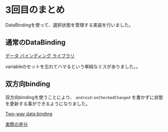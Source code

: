 # 3回目のまとめ

DataBindingを使って、選択状態を管理する実装を行いました。

## 通常のDataBinding

[データ バインディング ライブラリ](https://developer.android.com/topic/libraries/data-binding/?hl=ja)

variableのセットを忘れてハマるという単純なミスがありました。。

## 双方向binding

双方向bindingを使うことにより、 `android:onCheckedChanged` を書かずに状態を更新する事ができるようになりました。

[Two-way data binding](https://developer.android.com/topic/libraries/data-binding/two-way?hl=ja)

[実際の差分](https://github.com/mixi-inc/android-live-coding-session/commit/0d3c0b3066f90200fea8c1d8e3d8cf5e14435e55)
